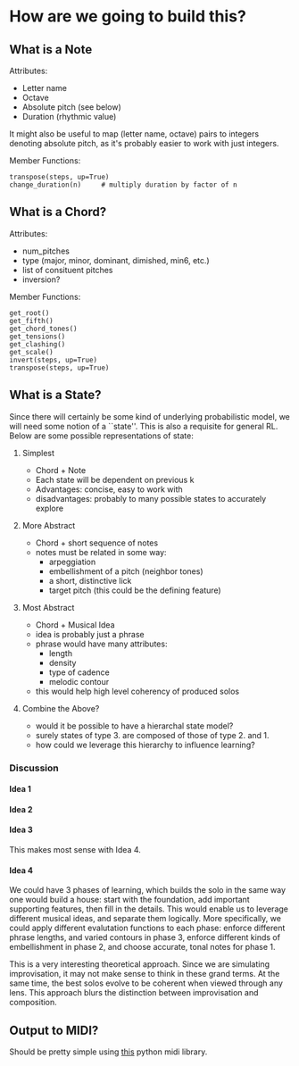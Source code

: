 # How are we going to build this?

## What is a Note

Attributes:

* Letter name
* Octave
* Absolute pitch (see below)
* Duration (rhythmic value)

It might also be useful to map (letter name, octave) pairs to integers denoting absolute pitch, as it's probably easier to work with just integers.

Member Functions:

```
transpose(steps, up=True)
change_duration(n)     # multiply duration by factor of n
```

## What is a Chord?

Attributes:

* num_pitches
* type (major, minor, dominant, dimished, min6, etc.)
* list of consituent pitches
* inversion?

Member Functions:

```
get_root()
get_fifth()
get_chord_tones()
get_tensions()
get_clashing()
get_scale()
invert(steps, up=True)
transpose(steps, up=True)
```


## What is a State?

Since there will certainly be some kind of underlying probabilistic model, we will need some notion of a ``state''. This is also a requisite for general RL. Below are some possible representations of state:

1. Simplest
	* Chord + Note
	* Each state will be dependent on previous k
	* Advantages: concise, easy to work with
	* disadvantages: probably to many possible states to accurately explore

2. More Abstract
	* Chord + short sequence of notes
	* notes must be related in some way:
		- arpeggiation
		- embellishment of a pitch (neighbor tones)
		- a short, distinctive lick
		- target pitch (this could be the defining feature)

3. Most Abstract
	* Chord + Musical Idea
	* idea is probably just a phrase
	* phrase would have many attributes:
		- length
		- density
		- type of cadence
		- melodic contour
	* this would help high level coherency of produced solos

4. Combine the Above?
	* would it be possible to have a hierarchal state model?
	* surely states of type 3. are composed of those of type 2. and 1.
	* how could we leverage this hierarchy to influence learning?

### Discussion

#### Idea 1

#### Idea 2

#### Idea 3

This makes most sense with Idea 4.

#### Idea 4
We could have 3 phases of learning, which builds the solo in the same way one would build a house: start with the foundation, add important supporting features, then fill in the details. This would enable us to leverage different musical ideas, and separate them logically. More specifically, we could apply different evalutation functions to each phase: enforce different phrase lengths, and varied contours in phase 3, enforce different kinds of embellishment in phase 2, and choose accurate, tonal notes for phase 1.

This is a very interesting theoretical approach. Since we are simulating improvisation, it may not make sense to think in these grand terms. At the same time, the best solos evolve to be coherent when viewed through any lens. This approach blurs the distinction between improvisation and composition.

## Output to MIDI?

Should be pretty simple using [this](https://pypi.python.org/pypi/MIDIUtil/) python midi library.
